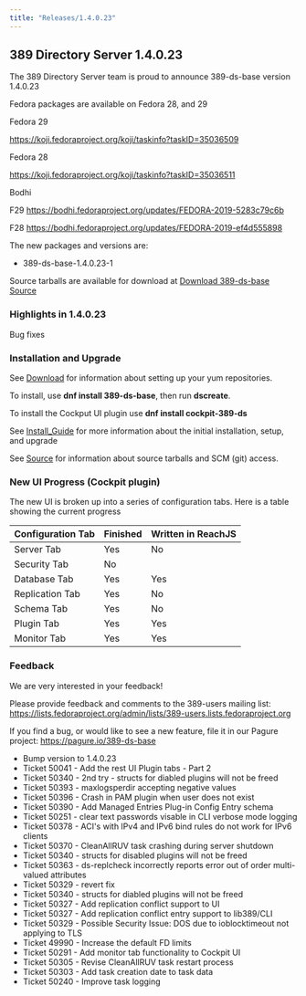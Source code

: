 ```yaml
---
title: "Releases/1.4.0.23"
---
```


389 Directory Server 1.4.0.23
-----------------------------

The 389 Directory Server team is proud to announce 389-ds-base version 1.4.0.23

Fedora packages are available on Fedora 28, and 29


Fedora 29

<https://koji.fedoraproject.org/koji/taskinfo?taskID=35036509>

Fedora 28

<https://koji.fedoraproject.org/koji/taskinfo?taskID=35036511>

Bodhi

F29 <https://bodhi.fedoraproject.org/updates/FEDORA-2019-5283c79c6b>

F28 <https://bodhi.fedoraproject.org/updates/FEDORA-2019-ef4d555898>


The new packages and versions are:

- 389-ds-base-1.4.0.23-1

Source tarballs are available for download at [Download 389-ds-base Source](https://releases.pagure.org/389-ds-base/389-ds-base-1.4.0.23.tar.bz2)

### Highlights in 1.4.0.23

Bug fixes

### Installation and Upgrade 

See [Download](../download.html) for information about setting up your yum repositories.

To install, use **dnf install 389-ds-base**, then run **dscreate**.

To install the Cockput UI plugin use **dnf install cockpit-389-ds**

See [Install\_Guide](../howto/howto-install-389.html) for more information about the initial installation, setup, and upgrade

See [Source](../development/source.html) for information about source tarballs and SCM (git) access.

### New UI Progress (Cockpit plugin)

The new UI is broken up into a series of configuration tabs.  Here is a table showing the current progress

|Configuration Tab| Finished | Written in ReachJS |
|-----------------|----------|---------|
|Server Tab|Yes|No|
|Security Tab|No||
|Database Tab|Yes|Yes|
|Replication Tab|Yes|No|
|Schema Tab|Yes|No|
|Plugin Tab|Yes|Yes|
|Monitor Tab|Yes|Yes|

### Feedback

We are very interested in your feedback!

Please provide feedback and comments to the 389-users mailing list: <https://lists.fedoraproject.org/admin/lists/389-users.lists.fedoraproject.org>

If you find a bug, or would like to see a new feature, file it in our Pagure project: <https://pagure.io/389-ds-base>

- Bump version to 1.4.0.23
- Ticket 50041 - Add the rest UI Plugin tabs - Part 2
- Ticket 50340 - 2nd try - structs for diabled plugins will not be freed
- Ticket 50393 - maxlogsperdir accepting negative values
- Ticket 50396 - Crash in PAM plugin when user does not exist
- Ticket 50390 - Add Managed Entries Plug-in Config Entry schema
- Ticket 50251 - clear text passwords visable in CLI verbose mode logging
- Ticket 50378 - ACI's with IPv4 and IPv6 bind rules do not work for IPv6 clients
- Ticket 50370 - CleanAllRUV task crashing during server shutdown
- Ticket 50340 - structs for disabled plugins will not be freed
- Ticket 50363 - ds-replcheck incorrectly reports error out of order multi-valued attributes
- Ticket 50329 - revert fix
- Ticket 50340 - structs for diabled plugins will not be freed
- Ticket 50327 - Add replication conflict support to UI
- Ticket 50327 - Add replication conflict entry support to lib389/CLI
- Ticket 50329 - Possible Security Issue: DOS due to ioblocktimeout not applying to TLS
- Ticket 49990 - Increase the default FD limits
- Ticket 50291 - Add monitor tab functionality to Cockpit UI
- Ticket 50305 - Revise CleanAllRUV task restart process
- Ticket 50303 - Add task creation date to task data
- Ticket 50240 - Improve task logging

